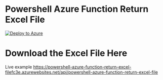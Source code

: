 # Powershell Azure Function Return Excel File

<!-- [![Deploy to Azure](https://azuredeploy.net/deploybutton.svg)](https://azuredeploy.net/?repository=https://github.com/dfinke/powershell-azure-function-helloworld/tree/master) -->
[![Deploy to Azure](https://azuredeploy.net/deploybutton.svg)](https://azuredeploy.net/?repository=https://github.com/dfinke/powershell-azure-function-return-excel-file/tree/master)

# Download the Excel File Here

Live example
https://powershell-azure-function-return-excel-filefc3e.azurewebsites.net/api/powershell-azure-function-return-excel-file